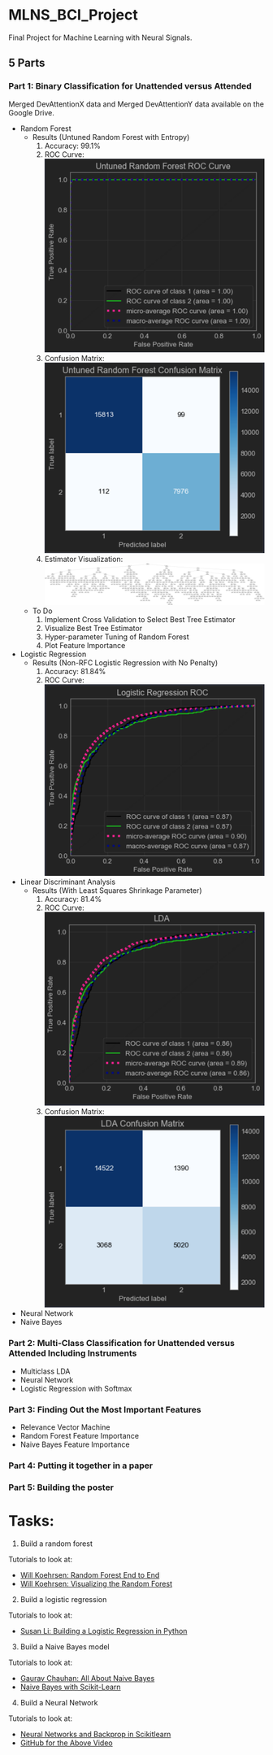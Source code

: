 # MLNS_BCI_Project
Final Project for Machine Learning with Neural Signals.

## 5 Parts

### Part 1: Binary Classification for Unattended versus Attended

Merged DevAttentionX data and Merged DevAttentionY data available on the Google Drive.

- Random Forest
  - Results (Untuned Random Forest with Entropy)
    1. Accuracy: 99.1%
    2. ROC Curve: ![](images/random-forest/untuned-rf-roc-curve.png)
    3. Confusion Matrix: ![](images/random-forest/untuned-rf-confusion-matrix.png)
    4. Estimator Visualization: ![](images/random-forest/untuned-random-forest-estimator.png)  
  - To Do
    1. Implement Cross Validation to Select Best Tree Estimator
    2. Visualize Best Tree Estimator
    3. Hyper-parameter Tuning of Random Forest
    4. Plot Feature Importance
- Logistic Regression
  - Results (Non-RFC Logistic Regression with No Penalty)
    1. Accuracy: 81.84%
    2. ROC Curve: ![](images/logistic-regression/logistic-regression-roc-curve.png)
- Linear Discriminant Analysis
  - Results (With Least Squares Shrinkage Parameter)
    1. Accuracy: 81.4%
    2. ROC Curve: ![](images/lda/shrinked-lda-roc-curve.png)
    3. Confusion Matrix: ![](images/lda/lda-confusion-matrix.png)
- Neural Network
- Naive Bayes

### Part 2: Multi-Class Classification for Unattended versus Attended Including Instruments
- Multiclass LDA
- Neural Network
- Logistic Regression with Softmax

### Part 3: Finding Out the Most Important Features

- Relevance Vector Machine
- Random Forest Feature Importance
- Naive Bayes Feature Importance

### Part 4: Putting it together in a paper

### Part 5: Building the poster


# Tasks:

1. Build a random forest

Tutorials to look at:

- [Will Koehrsen: Random Forest End to End](https://towardsdatascience.com/random-forest-in-python-24d0893d51c0)
- [Will Koehrsen: Visualizing the Random Forest](https://towardsdatascience.com/how-to-visualize-a-decision-tree-from-a-random-forest-in-python-using-scikit-learn-38ad2d75f21c)

2. Build a logistic regression

Tutorials to look at:

- [Susan Li: Building a Logistic Regression in Python](https://towardsdatascience.com/building-a-logistic-regression-in-python-step-by-step-becd4d56c9c8)

3. Build a Naive Bayes model

Tutorials to look at:

- [Gaurav Chauhan: All About Naive Bayes](https://towardsdatascience.com/all-about-naive-bayes-8e13cef044cf)
- [Naive Bayes with Scikit-Learn](https://github.com/2796gaurav/Naive-bayes-explained/blob/master/Naive%20bayes/Naive%20Bayes%20in%20scikit%20learn.ipynb)

4. Build a Neural Network

Tutorials to look at:

- [Neural Networks and Backprop in Scikitlearn](https://www.youtube.com/watch?v=X8SPO875mQY)
- [GitHub for the Above Video](https://github.com/shreyans29/thesemicolon/blob/master/Neural%20Networks%20and%20BackPropogation.ipynb)
